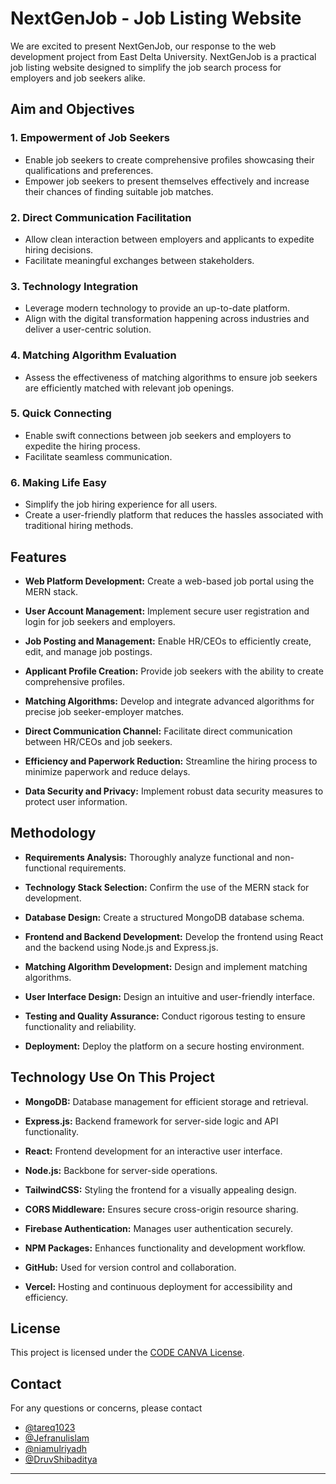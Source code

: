 
# NextGenJob - Job Listing Website

We are excited to present NextGenJob, our response to the web development project from East Delta University. NextGenJob is a practical job listing website designed to simplify the job search process for employers and job seekers alike.





## Aim and Objectives
### 1. Empowerment of Job Seekers

- Enable job seekers to create comprehensive profiles showcasing their qualifications and preferences.
- Empower job seekers to present themselves effectively and increase their chances of finding suitable job matches.

### 2. Direct Communication Facilitation

- Allow clean interaction between employers and applicants to expedite hiring decisions.
- Facilitate meaningful exchanges between stakeholders.

### 3. Technology Integration

- Leverage modern technology to provide an up-to-date platform.
- Align with the digital transformation happening across industries and deliver a user-centric solution.

### 4. Matching Algorithm Evaluation

- Assess the effectiveness of matching algorithms to ensure job seekers are efficiently matched with relevant job openings.

### 5. Quick Connecting

- Enable swift connections between job seekers and employers to expedite the hiring process.
- Facilitate seamless communication.

### 6. Making Life Easy

- Simplify the job hiring experience for all users.
- Create a user-friendly platform that reduces the hassles associated with traditional hiring methods.
## Features
- **Web Platform Development:** Create a web-based job portal using the MERN stack.
  
- **User Account Management:** Implement secure user registration and login for job seekers and employers.
  
- **Job Posting and Management:** Enable HR/CEOs to efficiently create, edit, and manage job postings.
  
- **Applicant Profile Creation:** Provide job seekers with the ability to create comprehensive profiles.
  
- **Matching Algorithms:** Develop and integrate advanced algorithms for precise job seeker-employer matches.
  
- **Direct Communication Channel:** Facilitate direct communication between HR/CEOs and job seekers.
  
- **Efficiency and Paperwork Reduction:** Streamline the hiring process to minimize paperwork and reduce delays.

- **Data Security and Privacy:** Implement robust data security measures to protect user information.

## Methodology
- **Requirements Analysis:** Thoroughly analyze functional and non-functional requirements.
  
- **Technology Stack Selection:** Confirm the use of the MERN stack for development.
  
- **Database Design:** Create a structured MongoDB database schema.
  
- **Frontend and Backend Development:** Develop the frontend using React and the backend using Node.js and Express.js.
  
- **Matching Algorithm Development:** Design and implement matching algorithms.
  
- **User Interface Design:** Design an intuitive and user-friendly interface.
  
- **Testing and Quality Assurance:** Conduct rigorous testing to ensure functionality and reliability.
  
- **Deployment:** Deploy the platform on a secure hosting environment.
## Technology Use On This Project
- **MongoDB:** Database management for efficient storage and retrieval.
  
- **Express.js:** Backend framework for server-side logic and API functionality.
  
- **React:** Frontend development for an interactive user interface.
  
- **Node.js:** Backbone for server-side operations.
  
- **TailwindCSS:** Styling the frontend for a visually appealing design.
  
- **CORS Middleware:** Ensures secure cross-origin resource sharing.
  
- **Firebase Authentication:** Manages user authentication securely.
  
- **NPM Packages:** Enhances functionality and development workflow.
  
- **GitHub:** Used for version control and collaboration.
  
- **Vercel:** Hosting and continuous deployment for accessibility and efficiency.

## License
This project is licensed under the [CODE CANVA License](CODECANVA.md).
## Contact
For any questions or concerns, please contact 
- [@tareq1023](https://github.com/tareq1023)
- [@Jefranulislam](https://github.com/jefranulislam)
- [@niamulriyadh](https://github.com/niamulriyadh)
- [@DruvShibaditya](https://github.com/DruvShibaditya)

---
